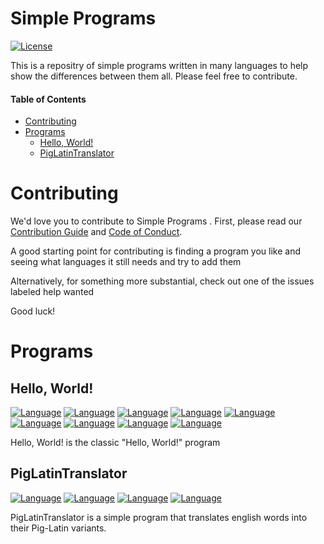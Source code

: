 # Simple Programs

[![License](https://img.shields.io/badge/License-BSD%203--Clause-blue.svg)](https://opensource.org/licenses/BSD-3-Clause)

This is a repositry of simple programs written in many languages to help show the differences between them all. Please feel free to contribute.

#### Table of Contents

* [Contributing](#contributing)
* [Programs](#programs)
    * [Hello, World!](#hello-world)
    * [PigLatinTranslator](#piglatintranslator)

# Contributing

We'd love you to contribute to Simple Programs . First, please read our [Contribution Guide](https://github.com/Mrtops/Simple-Programs/blob/master/docs/Contributing.md) and [Code of Conduct](https://github.com/Mrtops/Simple-Programs/blob/master/docs/CODE_OF_CONDUCT.md#code-of-conduct).

A good starting point for contributing is finding a program you like and seeing what languages it still needs and try to add them 

Alternatively, for something more substantial, check out one of the issues labeled help wanted

Good luck!

# Programs

## Hello, World!

[![Language](https://img.shields.io/badge/language-C%23-orange.svg?colorB=9B4F97)](https://github.com/Mrtops/Simple-Programs/blob/master/C%23/Hello-World.cs)
[![Language](https://img.shields.io/badge/language-C++-orange.svg?colorB=659AD2)](https://github.com/Mrtops/Simple-Programs/blob/master/C%2B%2B/Hello-World.cpp)
[![Language](https://img.shields.io/badge/language-C-orange.svg?colorB=A8B9CC)](https://github.com/Mrtops/Simple-Programs/blob/master/C/Hello-World.c)
[![Language](https://img.shields.io/badge/language-JavaScript-orange.svg?colorB=F7DF1E)](https://github.com/Mrtops/Simple-Programs/blob/master/JavaScript/Hello-World.js)
[![Language](https://img.shields.io/badge/language-Objective--C-orange.svg?colorB=FF891E)](https://github.com/Mrtops/Simple-Programs/blob/master/Objective-C/Hello-World.m)
[![Language](https://img.shields.io/badge/language-Perl-orange.svg?colorB=4E5D84)](https://github.com/Mrtops/Simple-Programs/blob/master/Perl/Hello-World.pl)
[![Language](https://img.shields.io/badge/language-Python-orange.svg?colorB=3673A6)](https://github.com/Mrtops/Simple-Programs/blob/master/Python/Hello-World.py)
[![Language](https://img.shields.io/badge/language-Ruby-orange.svg?colorB=B11205)](https://github.com/Mrtops/Simple-Programs/blob/master/Ruby/Hello-World.rb)
[![Language](https://img.shields.io/badge/language-Swift-orange.svg?colorB=FC3A26)](https://github.com/Mrtops/Simple-Programs/blob/master/Swift/Hello-World.swift)

Hello, World! is the classic "Hello, World!" program

## PigLatinTranslator

[![Language](https://img.shields.io/badge/language-JavaScript-orange.svg?colorB=F7DF1E)](https://github.com/Mrtops/Simple-Programs/blob/master/JavaScript/PigLatinTranslator.js)
[![Language](https://img.shields.io/badge/language-Python-orange.svg?colorB=3673A6)](https://github.com/Mrtops/Simple-Programs/blob/master/Python/PigLatinTranslator.py)
[![Language](https://img.shields.io/badge/language-Ruby-orange.svg?colorB=B11205)](https://github.com/Mrtops/Simple-Programs/blob/master/Ruby/PigLatinTranslator.rb)
[![Language](https://img.shields.io/badge/language-Swift-orange.svg?colorB=FC3A26)](https://github.com/Mrtops/Simple-Programs/blob/master/Swift/PigLatinTranslator.swift)

PigLatinTranslator is a simple program that translates english words into their Pig-Latin variants.
